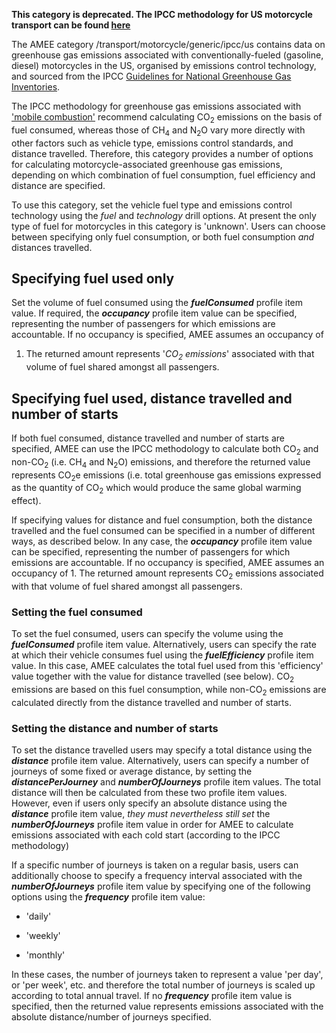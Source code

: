 **This category is deprecated. The IPCC methodology for US motorcycle
transport can be found
[here](US_road_transport_with_alternative_fuels_by_IPCC)**

The AMEE category /transport/motorcycle/generic/ipcc/us contains data on
greenhouse gas emissions associated with conventionally-fueled
(gasoline, diesel) motorcycles in the US, organised by emissions control
technology, and sourced from the IPCC [Guidelines for National
Greenhouse Gas Inventories](http://www.ipcc-nggip.iges.or.jp/).

The IPCC methodology for greenhouse gas emissions associated with
['mobile
combustion'](http://www.ipcc-nggip.iges.or.jp/public/2006gl/pdf/2_Volume2/V2_3_Ch3_Mobile_Combustion.pdf)
recommend calculating CO<sub>2</sub> emissions on the basis of fuel consumed,
whereas those of CH<sub>4</sub> and N<sub>2</sub>O vary more directly with other
factors such as vehicle type, emissions control standards, and distance
travelled. Therefore, this category provides a number of options for
calculating motorcycle-associated greenhouse gas emissions, depending on
which combination of fuel consumption, fuel efficiency and distance are
specified.

To use this category, set the vehicle fuel type and emissions control
technology using the *fuel* and *technology* drill options. At present
the only type of fuel for motorcycles in this category is 'unknown'.
Users can choose between specifying only fuel consumption, or both fuel
consumption *and* distances travelled.

## Specifying fuel used only

Set the volume of fuel consumed using the ***fuelConsumed*** profile
item value. If required, the ***occupancy*** profile item value can be
specified, representing the number of passengers for which emissions are
accountable. If no occupancy is specified, AMEE assumes an occupancy of
1. The returned amount represents '*CO<sub>2</sub> emissions*' associated with
that volume of fuel shared amongst all passengers.

## Specifying fuel used, distance travelled and number of starts

If both fuel consumed, distance travelled and number of starts are
specified, AMEE can use the IPCC methodology to calculate both CO<sub>2</sub>
and non-CO<sub>2</sub> (i.e. CH<sub>4</sub> and N<sub>2</sub>O) emissions, and therefore the
returned value represents CO<sub>2</sub>e emissions (i.e. total greenhouse gas
emissions expressed as the quantity of CO<sub>2</sub> which would produce the
same global warming effect).

If specifying values for distance and fuel consumption, both the
distance travelled and the fuel consumed can be specified in a number of
different ways, as described below. In any case, the ***occupancy***
profile item value can be specified, representing the number of
passengers for which emissions are accountable. If no occupancy is
specified, AMEE assumes an occupancy of 1. The returned amount
represents CO<sub>2</sub> emissions associated with that volume of fuel shared
amongst all passengers.

### Setting the fuel consumed

To set the fuel consumed, users can specify the volume using the
***fuelConsumed*** profile item value. Alternatively, users can specify
the rate at which their vehicle consumes fuel using the
***fuelEfficiency*** profile item value. In this case, AMEE calculates
the total fuel used from this 'efficiency' value together with the value
for distance travelled (see below). CO<sub>2</sub> emissions are based on this
fuel consumption, while non-CO<sub>2</sub> emissions are calculated directly
from the distance travelled and number of starts.

### Setting the distance and number of starts

To set the distance travelled users may specify a total distance using
the ***distance*** profile item value. Alternatively, users can specify
a number of journeys of some fixed or average distance, by setting the
***distancePerJourney*** and ***numberOfJourneys*** profile item values.
The total distance will then be calculated from these two profile item
values. However, even if users only specify an absolute distance using
the ***distance*** profile item value, *they must nevertheless still
set* the ***numberOfJourneys*** profile item value in order for AMEE to
calculate emissions associated with each cold start (according to the
IPCC methodology)

If a specific number of journeys is taken on a regular basis, users can
additionally choose to specify a frequency interval associated with the
***numberOfJourneys*** profile item value by specifying one of the
following options using the ***frequency*** profile item value:

  - 'daily'

<!-- end list -->

  - 'weekly'

<!-- end list -->

  - 'monthly'

In these cases, the number of journeys taken to represent a value 'per
day', or 'per week', etc. and therefore the total number of journeys is
scaled up according to total annual travel. If no ***frequency***
profile item value is specified, then the returned value represents
emissions associated with the absolute distance/number of journeys
specified.
